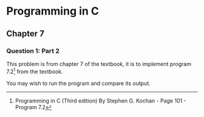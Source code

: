 # Programming in C
## Chapter 7
### Question 1: Part 2

This problem is from chapter 7 of the textbook, it is to implement program 7.2[^1] from the textbook.

You may wish to run the program and compare its output.

[^1]: Programming in C (Third edition) By Stephen G. Kochan - Page 101 - Program 7.2